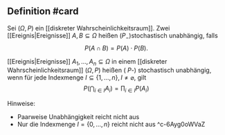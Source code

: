 ## Definition #card 
Sei $(\Omega, P )$ ein [[diskreter Wahrscheinlichkeitsraum]]. Zwei [[Ereignis|Ereignisse]] $A, B \subseteq \Omega$ heißen $\left( P _{-}\right)$stochastisch unabhängig, falls
$$
P (A \cap B)= P (A) \cdot P (B) .
$$

[[Ereignis|Ereignisse]] $A_1, \ldots, A_n \subseteq \Omega$ in einem 
[[diskreter Wahrscheinlichkeitsraum]] $(\Omega, P )$ heißen ( $P$-) stochastisch unabhängig, wenn für jede Indexmenge $I \subseteq\{1, \ldots, n\}, I \neq \varnothing$, gilt
$$
P \left(\bigcap_{i \in I} A_i\right)=\prod_{i \in I} P \left(A_i\right)
$$

Hinweise:
- Paarweise Unabhängigkeit reicht nicht aus
- Nur die Indexmenge $I=\{0,\dots,n\}$ reicht nicht aus
^c-6Ayg0oWVaZ